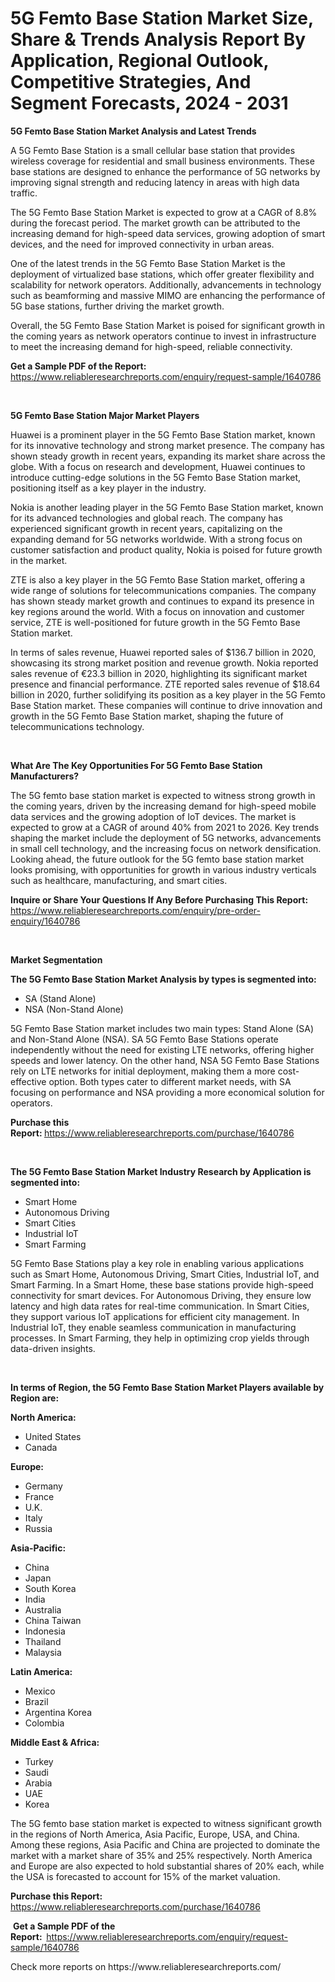 <p><h1>5G Femto Base Station Market Size, Share & Trends Analysis Report By Application, Regional Outlook, Competitive Strategies, And Segment Forecasts, 2024 - 2031</h1></p><p><strong>5G Femto Base Station Market Analysis and Latest Trends</strong></p>
<p><p>A 5G Femto Base Station is a small cellular base station that provides wireless coverage for residential and small business environments. These base stations are designed to enhance the performance of 5G networks by improving signal strength and reducing latency in areas with high data traffic. </p><p>The 5G Femto Base Station Market is expected to grow at a CAGR of 8.8% during the forecast period. The market growth can be attributed to the increasing demand for high-speed data services, growing adoption of smart devices, and the need for improved connectivity in urban areas. </p><p>One of the latest trends in the 5G Femto Base Station Market is the deployment of virtualized base stations, which offer greater flexibility and scalability for network operators. Additionally, advancements in technology such as beamforming and massive MIMO are enhancing the performance of 5G base stations, further driving the market growth. </p><p>Overall, the 5G Femto Base Station Market is poised for significant growth in the coming years as network operators continue to invest in infrastructure to meet the increasing demand for high-speed, reliable connectivity.</p></p>
<p><strong>Get a Sample PDF of the Report:&nbsp;</strong> <a href="https://www.reliableresearchreports.com/enquiry/request-sample/1640786">https://www.reliableresearchreports.com/enquiry/request-sample/1640786</a></p>
<p>&nbsp;</p>
<p><strong>5G Femto Base Station Major Market Players</strong></p>
<p><p>Huawei is a prominent player in the 5G Femto Base Station market, known for its innovative technology and strong market presence. The company has shown steady growth in recent years, expanding its market share across the globe. With a focus on research and development, Huawei continues to introduce cutting-edge solutions in the 5G Femto Base Station market, positioning itself as a key player in the industry.</p><p>Nokia is another leading player in the 5G Femto Base Station market, known for its advanced technologies and global reach. The company has experienced significant growth in recent years, capitalizing on the expanding demand for 5G networks worldwide. With a strong focus on customer satisfaction and product quality, Nokia is poised for future growth in the market.</p><p>ZTE is also a key player in the 5G Femto Base Station market, offering a wide range of solutions for telecommunications companies. The company has shown steady market growth and continues to expand its presence in key regions around the world. With a focus on innovation and customer service, ZTE is well-positioned for future growth in the 5G Femto Base Station market.</p><p>In terms of sales revenue, Huawei reported sales of $136.7 billion in 2020, showcasing its strong market position and revenue growth. Nokia reported sales revenue of €23.3 billion in 2020, highlighting its significant market presence and financial performance. ZTE reported sales revenue of $18.64 billion in 2020, further solidifying its position as a key player in the 5G Femto Base Station market. These companies will continue to drive innovation and growth in the 5G Femto Base Station market, shaping the future of telecommunications technology.</p></p>
<p>&nbsp;</p>
<p><strong>What Are The Key Opportunities For 5G Femto Base Station Manufacturers?</strong></p>
<p><p>The 5G femto base station market is expected to witness strong growth in the coming years, driven by the increasing demand for high-speed mobile data services and the growing adoption of IoT devices. The market is expected to grow at a CAGR of around 40% from 2021 to 2026. Key trends shaping the market include the deployment of 5G networks, advancements in small cell technology, and the increasing focus on network densification. Looking ahead, the future outlook for the 5G femto base station market looks promising, with opportunities for growth in various industry verticals such as healthcare, manufacturing, and smart cities.</p></p>
<p><strong>Inquire or Share Your Questions If Any Before Purchasing This Report:</strong> <a href="https://www.reliableresearchreports.com/enquiry/pre-order-enquiry/1640786">https://www.reliableresearchreports.com/enquiry/pre-order-enquiry/1640786</a></p>
<p>&nbsp;</p>
<p><strong>Market Segmentation</strong></p>
<p><strong>The 5G Femto Base Station Market Analysis by types is segmented into:</strong></p>
<p><ul><li>SA (Stand Alone)</li><li>NSA (Non-Stand Alone)</li></ul></p>
<p><p>5G Femto Base Station market includes two main types: Stand Alone (SA) and Non-Stand Alone (NSA). SA 5G Femto Base Stations operate independently without the need for existing LTE networks, offering higher speeds and lower latency. On the other hand, NSA 5G Femto Base Stations rely on LTE networks for initial deployment, making them a more cost-effective option. Both types cater to different market needs, with SA focusing on performance and NSA providing a more economical solution for operators.</p></p>
<p><strong>Purchase this Report:&nbsp;</strong><a href="https://www.reliableresearchreports.com/purchase/1640786">https://www.reliableresearchreports.com/purchase/1640786</a></p>
<p>&nbsp;</p>
<p><strong>The 5G Femto Base Station Market Industry Research by Application is segmented into:</strong></p>
<p><ul><li>Smart Home</li><li>Autonomous Driving</li><li>Smart Cities</li><li>Industrial IoT</li><li>Smart Farming</li></ul></p>
<p><p>5G Femto Base Stations play a key role in enabling various applications such as Smart Home, Autonomous Driving, Smart Cities, Industrial IoT, and Smart Farming. In a Smart Home, these base stations provide high-speed connectivity for smart devices. For Autonomous Driving, they ensure low latency and high data rates for real-time communication. In Smart Cities, they support various IoT applications for efficient city management. In Industrial IoT, they enable seamless communication in manufacturing processes. In Smart Farming, they help in optimizing crop yields through data-driven insights.</p></p>
<p>&nbsp;</p>
<p><strong>In terms of Region, the 5G Femto Base Station Market Players available by Region are:</strong></p>
<p>
    <p> <strong> North America: </strong>
        <ul>
            <li>United States</li>
            <li>Canada</li>
        </ul>
        </p> 
    <p> <strong> Europe: </strong>
        <ul>
            <li>Germany</li>
            <li>France</li>
            <li>U.K.</li>
            <li>Italy</li>
            <li>Russia</li>
        </ul>
        </p> 
    <p> <strong> Asia-Pacific: </strong>
        <ul>
            <li>China</li>
            <li>Japan</li>
            <li>South Korea</li>
            <li>India</li>
            <li>Australia</li>
            <li>China Taiwan</li>
            <li>Indonesia</li>
            <li>Thailand</li>
            <li>Malaysia</li>
        </ul>
        </p> 
    <p> <strong> Latin America: </strong>
        <ul>
            <li>Mexico</li>
            <li>Brazil</li>
            <li>Argentina Korea</li>
            <li>Colombia</li>
        </ul>
        </p> 
    <p> <strong> Middle East & Africa: </strong>
        <ul>
            <li>Turkey</li>
            <li>Saudi</li>
            <li>Arabia</li>
            <li>UAE</li>
            <li>Korea</li>
        </ul>
    </p>
    </p>
<p><p>The 5G femto base station market is expected to witness significant growth in the regions of North America, Asia Pacific, Europe, USA, and China. Among these regions, Asia Pacific and China are projected to dominate the market with a market share of 35% and 25% respectively. North America and Europe are also expected to hold substantial shares of 20% each, while the USA is forecasted to account for 15% of the market valuation.</p></p>
<p><strong>Purchase this Report: </strong><a href="https://www.reliableresearchreports.com/purchase/1640786">https://www.reliableresearchreports.com/purchase/1640786</a></p>
<p>&nbsp;<strong>Get a Sample PDF of the Report:&nbsp;&nbsp;</strong><a href="https://www.reliableresearchreports.com/enquiry/request-sample/1640786">https://www.reliableresearchreports.com/enquiry/request-sample/1640786</a></p>
<p><strong></strong></p>
<p>Check more reports on https://www.reliableresearchreports.com/</p>